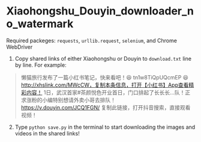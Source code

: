 # Xiaohongshu_Douyin_downloader_no_watermark
Required packeges: `requests`, `urllib.request`, `selenium`, and Chrome WebDriver
1. Copy shared links of either Xiaohongshu or Douyin to `download.txt` line by line.
For example:
> 懒猫旅行发布了一篇小红书笔记，快来看吧！😆 tn1w8TiQpUQcmEP 😆 http://xhslink.com/MWcCW，复制本条信息，打开【小红书】App查看精彩内容！
> 1日，武汉首家#茶颜悦色开业首日，门口排起了长长长…队！正求涨粉的小编特别想请外卖小哥去排队！  https://v.douyin.com/JCQ1FGN/ 复制此链接，打开抖音搜索，直接观看视频！
2. Type `python save.py` in the terminal to start downloading the images and videos in the shared links!
